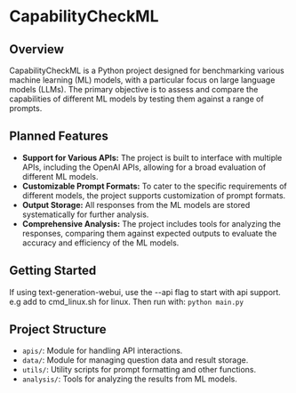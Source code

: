 # CapabilityCheckML

## Overview
CapabilityCheckML is a Python project designed for benchmarking various machine learning (ML) models, with a particular focus on large language models (LLMs). The primary objective is to assess and compare the capabilities of different ML models by testing them against a range of prompts.

## Planned Features
- **Support for Various APIs:** The project is built to interface with multiple APIs, including the OpenAI APIs, allowing for a broad evaluation of different ML models.
- **Customizable Prompt Formats:** To cater to the specific requirements of different models, the project supports customization of prompt formats.
- **Output Storage:** All responses from the ML models are stored systematically for further analysis.
- **Comprehensive Analysis:** The project includes tools for analyzing the responses, comparing them against expected outputs to evaluate the accuracy and efficiency of the ML models.

## Getting Started
If using text-generation-webui, use the --api flag to start with api support. e.g add to cmd_linux.sh for linux.
Then run with:
```python main.py```

## Project Structure
- `apis/`: Module for handling API interactions.
- `data/`: Module for managing question data and result storage.
- `utils/`: Utility scripts for prompt formatting and other functions.
- `analysis/`: Tools for analyzing the results from ML models.